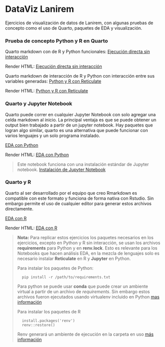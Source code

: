 # DataViz Lanirem

Ejercicios de visualización de datos de Lanirem, con algunas pruebas de concepto como el uso
de Quarto, paquetes de EDA y visualización.

###  Prueba de concepto Python y R en Quarto
Quarto markdown con de R y Python funcionales:
[Ejecución directa sin interacción](sudmex_conn/mix_lenguaje/mix_sin_interaccion.qmd)

Render HTML:
[Ejecución directa sin interacción](sudmex_conn/mix_lenguaje/mix_sin_interaccion.html)

Quarto markdown de interacción de R y Python con interacción entre sus variables generadas:
[Python y R con Reticulate](sudmex_conn/mix_lenguaje/mix_motor-reticulate.qmd)

Render HTML:
[Python y R con Reticulate](sudmex_conn/mix_lenguaje/mix_motor-reticulate.html)


### Quarto y Jupyter Notebook

Quarto puede correr en cualquier Jupyter Notebook con solo agregar una celda markdown al inicio. La principal ventaja
es que se puede obtener un output bien trabajado a partir de un jupyter notebook. Hay paquetes que logran algo similar,
quarto es una alternativa que puede funcionar con varios lenguajes y un solo programa instalado.

[EDA con Python](sudmex_conn/python/SUDMEX_CONN_Quatro.ipynb)

Render HTML:
[EDA con Python](sudmex_conn/python/SUDMEX_CONN_Quatro.html)

> Este notebook funciona con una instalación estándar de Jupyter notebook.
[Instalación de Jupyter Notebook](http://programacion.espol.edu.ec/%23/gu%C3%ADas-de-instalaci%C3%B3n/instalaci%C3%B3n-de-jupyter-notebook/)

### Quarto y R

Quarto al ser desarrollado por el equipo que creo Rmarkdown es compatible con este formato y funciona de forma nativa con
Rstudio. Sin embargo permite el uso de cualquier editor para generar estos archivos directamente. 

[EDA con R](sudmex_conn/r/analisis_R.qmd)


Render HTML:
[EDA con R](sudmex_conn/r/analisis_R.html)

> **Nota:**
> Para replicar estos ejercicios los paquetes necesarios  en los ejercicios, excepto en Python y R sin interacción, se usan
> los archivos  **requirements** para Python y en **renv.lock**. Esto es relevante para los Notebooks que hacen análisis
> EDA, en la mezcla de lenguajes solo es necesario instalar **Reticulate** en R y **Jupyter** en Python.
> 
> Para instalar los paquetes de Python:
> ```
>   pip install -r /path/to/requirements.txt
> ```
>
> Para python se puede usar **conda** que puede crear un ambiente virtual a partir de un archivo de _requirements_.
> Sin embargo estos archivos fueron ejecutados usando virtualenv incluido en Python [mas información](https://realpython.com/python-virtual-environments-a-primer/)
>
> Para instalar los paquetes de R
> 
> ```
>   install.packages('renv')
>   renv::restore()
> ```
> 
> Renv generará un ambiente de ejecución en la carpeta en uso [más información](https://rstudio.github.io/renv/articles/renv.html)


